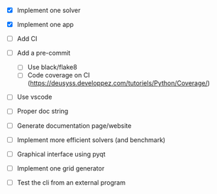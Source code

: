 - [x] Implement one solver
- [x] Implement one app
- [ ] Add CI
- [ ] Add a pre-commit
  - [ ] Use black/flake8
  - [ ] Code coverage on CI (https://deusyss.developpez.com/tutoriels/Python/Coverage/)
- [ ] Use vscode

- [ ] Proper doc string
- [ ] Generate documentation page/website

- [ ] Implement more efficient solvers (and benchmark)

- [ ] Graphical interface using pyqt
- [ ] Implement one grid generator

- [ ] Test the cli from an external program